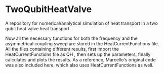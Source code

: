 # TwoQubitHeatValve
A repository for numerical/analytical simulation of heat transport in a  two qubit heat valve heat transport. 

Now all the necessary functions for both the frequency and the asymmetrical coupling sweep are stored in the HeatCurrentFunctions file. All the files containing different results, first import the HeatCurrentFunctions file as QH , then sets up the parameters, finally calculates and plots the results. As a reference, Marcello's original code was also included here, which also uses HeatCurrentFunctions as well.
